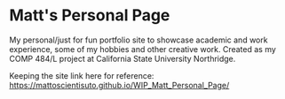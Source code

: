 # Matt's Personal Page
My personal/just for fun portfolio site to showcase academic and work experience, some of my hobbies and other creative work.
Created as my COMP 484/L project at California State University Northridge.

Keeping the site link here for reference:
https://mattoscientisuto.github.io/WIP_Matt_Personal_Page/
